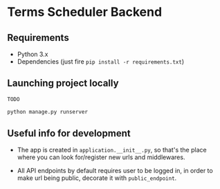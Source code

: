 # Terms Scheduler Backend

## Requirements

* Python 3.x
* Dependencies (just fire `pip install -r requirements.txt`)

## Launching project locally

```bash
TODO

python manage.py runserver
```


## Useful info for development

* The app is created in `application.__init__.py`, so that's the place 
where you can look for/register new urls and middlewares.

* All API endpoints by default requires user to be logged in, 
in order to make url being public, decorate it with `public_endpoint`.
